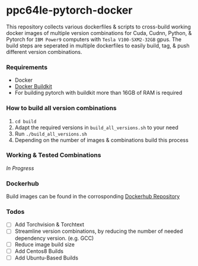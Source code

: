 # ppc64le-pytorch-docker

This repository collects various dockerfiles & scripts to cross-build working docker images of multiple version combinations for Cuda, Cudnn, Python, & Pytorch for `IBM Power9` computers with `Tesla V100-SXM2-32GB` gpus. The build steps are seperated in multiple dockerfiles to easily build, tag, & push different version combinations.

### Requirements
- Docker
- [Docker Buildkit](https://github.com/docker/buildx)
- For building pytorch with buildkit more than 16GB of RAM is required

### How to build all version combinations
1. `cd build`
2. Adapt the required versions in `build_all_versions.sh` to your need
3. Run `./build_all_versions.sh`
4. Depending on the number of images & combinations build this process 

### Working & Tested Combinations
*In Progress*

### Dockerhub

Build images can be found in the corrosponding [Dockerhub Repository](https://hub.docker.com/repository/docker/maxscha/cuda_pytorch_jupyter)



### Todos
- [ ] Add Torchvision & Torchtext
- [ ] Streamline version combinations, by reducing the number of needed dependency version. (e.g. GCC)
- [ ] Reduce image build size
- [ ] Add Centos8 Builds
- [ ] Add Ubuntu-Based Builds